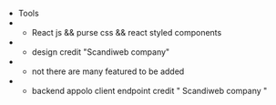 
* Tools 
 * * React js && purse css && react styled components
 * * design credit "Scandiweb company"
 * * not there are many featured to be added 
 * * backend appolo client endpoint credit " Scandiweb company "
